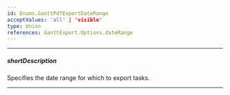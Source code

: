 ```yaml
---
id: Enums.GanttPdfExportDateRange
acceptValues: 'all' | 'visible'
type: Union
references: GanttExport.Options.dateRange
---
```

---
##### shortDescription
Specifies the date range for which to export tasks.

---
